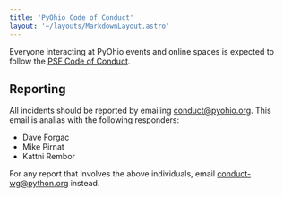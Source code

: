 ```yaml
---
title: 'PyOhio Code of Conduct'
layout: '~/layouts/MarkdownLayout.astro'
---
```


Everyone interacting at PyOhio events and online spaces is expected to follow the [PSF Code of Conduct](https://www.python.org/psf/conduct/).

## Reporting

All incidents should be reported by emailing conduct@pyohio.org. This email is analias with the following responders:

- Dave Forgac
- Mike Pirnat
- Kattni Rembor

For any report that involves the above individuals, email conduct-wg@python.org instead.
